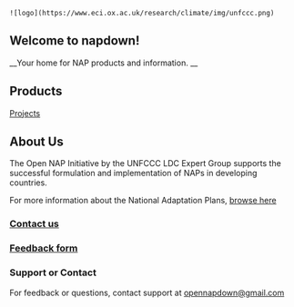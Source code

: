```{r}
![logo](https://www.eci.ox.ac.uk/research/climate/img/unfccc.png)
```

## Welcome to napdown! 

__Your home for NAP products and information. __

## Products
[Projects](https://napdown.github.io/)

## About Us
The Open NAP Initiative by the UNFCCC LDC Expert Group supports the successful formulation and implementation of NAPs in developing countries.

For more information about the National Adaptation Plans, [browse here](https://napcentral.netlify.app/naps/)

### [Contact us](https://github.com/napdown/napdown.github.io/blob/main/about/contact-us.md) 
### [Feedback form](https://napdown.github.io/)
### Support or Contact
For feedback or questions, contact support at opennapdown@gmail.com
